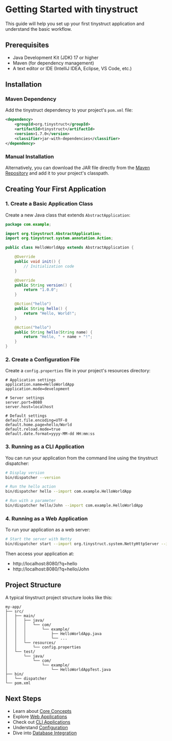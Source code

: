# Getting Started with tinystruct

This guide will help you set up your first tinystruct application and understand the basic workflow.

## Prerequisites

- Java Development Kit (JDK) 17 or higher
- Maven (for dependency management)
- A text editor or IDE (IntelliJ IDEA, Eclipse, VS Code, etc.)

## Installation

### Maven Dependency

Add the tinystruct dependency to your project's `pom.xml` file:

```xml
<dependency>
    <groupId>org.tinystruct</groupId>
    <artifactId>tinystruct</artifactId>
    <version>1.7.0</version>
    <classifier>jar-with-dependencies</classifier>
</dependency>
```

### Manual Installation

Alternatively, you can download the JAR file directly from the [Maven Repository](https://mvnrepository.com/artifact/org.tinystruct/tinystruct) and add it to your project's classpath.

## Creating Your First Application

### 1. Create a Basic Application Class

Create a new Java class that extends `AbstractApplication`:

```java
package com.example;

import org.tinystruct.AbstractApplication;
import org.tinystruct.system.annotation.Action;

public class HelloWorldApp extends AbstractApplication {

    @Override
    public void init() {
        // Initialization code
    }

    @Override
    public String version() {
        return "1.0.0";
    }

    @Action("hello")
    public String hello() {
        return "Hello, World!";
    }

    @Action("hello")
    public String hello(String name) {
        return "Hello, " + name + "!";
    }
}
```

### 2. Create a Configuration File

Create a `config.properties` file in your project's resources directory:

```properties
# Application settings
application.name=HelloWorldApp
application.mode=development

# Server settings
server.port=8080
server.host=localhost

# Default settings
default.file.encoding=UTF-8
default.home.page=hello/World
default.reload.mode=true
default.date.format=yyyy-MM-dd HH:mm:ss
```

### 3. Running as a CLI Application

You can run your application from the command line using the tinystruct dispatcher:

```bash
# Display version
bin/dispatcher --version

# Run the hello action
bin/dispatcher hello --import com.example.HelloWorldApp

# Run with a parameter
bin/dispatcher hello/John --import com.example.HelloWorldApp
```

### 4. Running as a Web Application

To run your application as a web server:

```bash
# Start the server with Netty
bin/dispatcher start --import org.tinystruct.system.NettyHttpServer --import com.example.HelloWorldApp
```

Then access your application at:
- http://localhost:8080/?q=hello
- http://localhost:8080/?q=hello/John

## Project Structure

A typical tinystruct project structure looks like this:

```
my-app/
├── src/
│   ├── main/
│   │   ├── java/
│   │   │   └── com/
│   │   │       └── example/
│   │   │           ├── HelloWorldApp.java
│   │   │           └── ...
│   │   └── resources/
│   │       └── config.properties
│   └── test/
│       └── java/
│           └── com/
│               └── example/
│                   └── HelloWorldAppTest.java
├── bin/
│   └── dispatcher
└── pom.xml
```

## Next Steps

- Learn about [Core Concepts](core-concepts.md)
- Explore [Web Applications](web-applications.md)
- Check out [CLI Applications](cli-applications.md)
- Understand [Configuration](configuration.md)
- Dive into [Database Integration](database.md)
